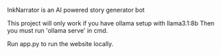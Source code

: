 InkNarrator is an AI powered story generator bot

This project will only work if you have ollama setup with llama3.1:8b
Then you must run 'ollama serve' in cmd.

Run app.py to run the website locally.
